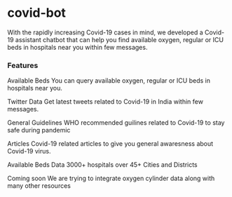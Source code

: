 # covid-bot

With the rapidly increasing Covid-19 cases in mind, we developed a Covid-19 assistant chatbot that can help you find available oxygen, regular or ICU beds in hospitals near you within few messages.

### Features
Available Beds
You can query available oxygen, regular or ICU beds in hospitals near you.

Twitter Data
Get latest tweets related to Covid-19 in India within few messages.

General Guidelines
WHO recommended guilines related to Covid-19 to stay safe during pandemic

Articles
Covid-19 related articles to give you general awaresness about Covid-19 virus.

Available Beds Data
3000+ hospitals over 45+ Cities and Districts

Coming soon
We are trying to integrate oxygen cylinder data along with many other resources
